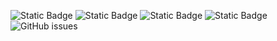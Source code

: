 ![Static Badge](https://img.shields.io/badge/blacklists-60-000000) ![Static Badge](https://img.shields.io/badge/blacklisted-3014057-cc0000) ![Static Badge](https://img.shields.io/badge/whitelisted-2242-00CC00) ![Static Badge](https://img.shields.io/badge/streaming_blacklist-28106-000000) ![GitHub issues](https://img.shields.io/github/issues/fabriziosalmi/blacklists)
